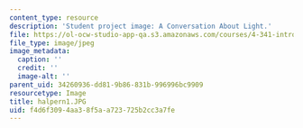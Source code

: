 ```yaml
---
content_type: resource
description: 'Student project image: A Conversation About Light.'
file: https://ol-ocw-studio-app-qa.s3.amazonaws.com/courses/4-341-introduction-to-photography-fall-2002/f4d6f3094aa38f5aa723725b2cc3a7fe_halpern1.JPG
file_type: image/jpeg
image_metadata:
  caption: ''
  credit: ''
  image-alt: ''
parent_uid: 34260936-dd81-9b86-831b-996996bc9909
resourcetype: Image
title: halpern1.JPG
uid: f4d6f309-4aa3-8f5a-a723-725b2cc3a7fe
---
```

